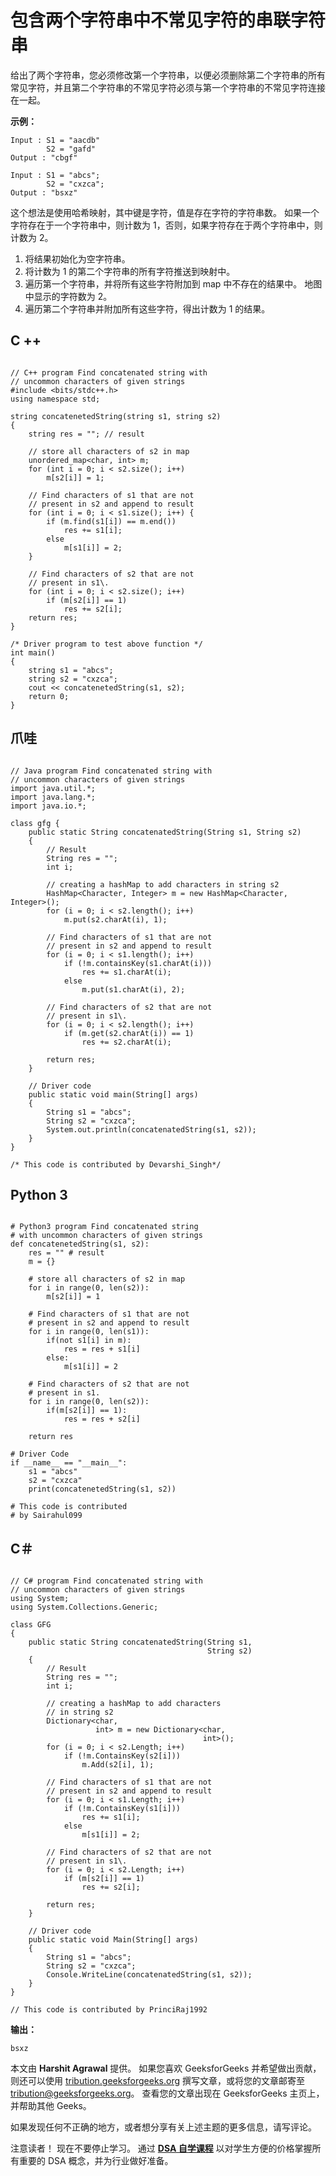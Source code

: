 # 包含两个字符串中不常见字符的串联字符串

给出了两个字符串，您必须修改第一个字符串，以便必须删除第二个字符串的所有常见字符，并且第二个字符串的不常见字符必须与第一个字符串的不常见字符连接在一起。

**示例：**

```
Input : S1 = "aacdb"
        S2 = "gafd"
Output : "cbgf"

Input : S1 = "abcs";
        S2 = "cxzca";
Output : "bsxz"

```

这个想法是使用哈希映射，其中键是字符，值是存在字符的字符串数。 如果一个字符存在于一个字符串中，则计数为 1，否则，如果字符存在于两个字符串中，则计数为 2。

1.  将结果初始化为空字符串。
2.  将计数为 1 的第二个字符串的所有字符推送到映射中。
3.  遍历第一个字符串，并将所有这些字符附加到 map 中不存在的结果中。 地图中显示的字符数为 2。
4.  遍历第二个字符串并附加所有这些字符，得出计数为 1 的结果。

## C ++

```

// C++ program Find concatenated string with 
// uncommon characters of given strings 
#include <bits/stdc++.h> 
using namespace std; 

string concatenetedString(string s1, string s2) 
{ 
    string res = ""; // result 

    // store all characters of s2 in map 
    unordered_map<char, int> m; 
    for (int i = 0; i < s2.size(); i++) 
        m[s2[i]] = 1; 

    // Find characters of s1 that are not 
    // present in s2 and append to result 
    for (int i = 0; i < s1.size(); i++) { 
        if (m.find(s1[i]) == m.end()) 
            res += s1[i]; 
        else
            m[s1[i]] = 2; 
    } 

    // Find characters of s2 that are not 
    // present in s1\. 
    for (int i = 0; i < s2.size(); i++) 
        if (m[s2[i]] == 1) 
            res += s2[i]; 
    return res; 
} 

/* Driver program to test above function */
int main() 
{ 
    string s1 = "abcs"; 
    string s2 = "cxzca"; 
    cout << concatenetedString(s1, s2); 
    return 0; 
} 

```

## 爪哇

```

// Java program Find concatenated string with 
// uncommon characters of given strings 
import java.util.*; 
import java.lang.*; 
import java.io.*; 

class gfg { 
    public static String concatenatedString(String s1, String s2) 
    { 
        // Result 
        String res = ""; 
        int i; 

        // creating a hashMap to add characters in string s2 
        HashMap<Character, Integer> m = new HashMap<Character, Integer>(); 
        for (i = 0; i < s2.length(); i++) 
            m.put(s2.charAt(i), 1); 

        // Find characters of s1 that are not 
        // present in s2 and append to result 
        for (i = 0; i < s1.length(); i++) 
            if (!m.containsKey(s1.charAt(i))) 
                res += s1.charAt(i); 
            else
                m.put(s1.charAt(i), 2); 

        // Find characters of s2 that are not 
        // present in s1\. 
        for (i = 0; i < s2.length(); i++) 
            if (m.get(s2.charAt(i)) == 1) 
                res += s2.charAt(i); 

        return res; 
    } 

    // Driver code 
    public static void main(String[] args) 
    { 
        String s1 = "abcs"; 
        String s2 = "cxzca"; 
        System.out.println(concatenatedString(s1, s2)); 
    } 
} 

/* This code is contributed by Devarshi_Singh*/

```

## Python 3

```

# Python3 program Find concatenated string  
# with uncommon characters of given strings  
def concatenetedString(s1, s2): 
    res = "" # result  
    m = {} 

    # store all characters of s2 in map  
    for i in range(0, len(s2)): 
        m[s2[i]] = 1

    # Find characters of s1 that are not  
    # present in s2 and append to result  
    for i in range(0, len(s1)): 
        if(not s1[i] in m): 
            res = res + s1[i] 
        else: 
            m[s1[i]] = 2

    # Find characters of s2 that are not  
    # present in s1.          
    for i in range(0, len(s2)): 
        if(m[s2[i]] == 1): 
            res = res + s2[i] 

    return res      

# Driver Code 
if __name__ == "__main__": 
    s1 = "abcs"
    s2 = "cxzca"
    print(concatenetedString(s1, s2)) 

# This code is contributed 
# by Sairahul099 

```

## C＃

```

// C# program Find concatenated string with 
// uncommon characters of given strings  
using System; 
using System.Collections.Generic; 

class GFG  
{ 
    public static String concatenatedString(String s1,  
                                            String s2) 
    { 
        // Result 
        String res = ""; 
        int i; 

        // creating a hashMap to add characters 
        // in string s2 
        Dictionary<char,  
                   int> m = new Dictionary<char,  
                                           int>(); 
        for (i = 0; i < s2.Length; i++) 
            if (!m.ContainsKey(s2[i])) 
                m.Add(s2[i], 1); 

        // Find characters of s1 that are not 
        // present in s2 and append to result 
        for (i = 0; i < s1.Length; i++) 
            if (!m.ContainsKey(s1[i])) 
                res += s1[i]; 
            else
                m[s1[i]] = 2; 

        // Find characters of s2 that are not 
        // present in s1\. 
        for (i = 0; i < s2.Length; i++) 
            if (m[s2[i]] == 1) 
                res += s2[i]; 

        return res; 
    } 

    // Driver code 
    public static void Main(String[] args) 
    { 
        String s1 = "abcs"; 
        String s2 = "cxzca"; 
        Console.WriteLine(concatenatedString(s1, s2)); 
    } 
} 

// This code is contributed by PrinciRaj1992 

```

**输出：**

```
bsxz

```

本文由 **Harshit Agrawal** 提供。 如果您喜欢 GeeksforGeeks 并希望做出贡献，则还可以使用 [tribution.geeksforgeeks.org](http://www.contribute.geeksforgeeks.org) 撰写文章，或将您的文章邮寄至 tribution@geeksforgeeks.org。 查看您的文章出现在 GeeksforGeeks 主页上，并帮助其他 Geeks。

如果发现任何不正确的地方，或者想分享有关上述主题的更多信息，请写评论。

注意读者！ 现在不要停止学习。 通过 [**DSA 自学课程**](https://practice.geeksforgeeks.org/courses/dsa-self-paced?utm_source=geeksforgeeks&utm_medium=article&utm_campaign=gfg_article_dsa_content_bottom) 以对学生方便的价格掌握所有重要的 DSA 概念，并为行业做好准备。
